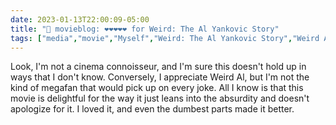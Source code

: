 ---date: 2023-01-13T22:00:09-05:00title: "🍿 movieblog: ❤️❤️❤️❤️❤️ for Weird: The Al Yankovic Story"tags: ["media","movie","Myself","Weird: The Al Yankovic Story","Weird Al"]---Look, I'm not a cinema connoisseur, and I'm sure this doesn't hold up in ways that I don't know. Conversely, I appreciate Weird Al, but I'm not the kind of megafan that would pick up on every joke. All I know is that this movie is delightful for the way it just leans into the absurdity and doesn't apologize for it. I loved it, and even the dumbest parts made it better.